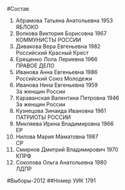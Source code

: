 #Состав
1. Абрамова Татьяна Анатольевна 1953   
    ЯБЛОКО
2. Волкова Виктория Борисовна 1967   
    КОММУНИСТЫ РОССИИ
3. Дивакова Вера Евгеньевна 1982   
    Российский Красный Крест
4. Ерещенко Лола Лериевна 1966   
    ПРАВОЕ ДЕЛО
5. Иванова Анна Евгеньевна 1986   
    Российский Союз Молодежи
6. Иванова Нина Евгеньевна 1959   
    За женщин России
7. Караванская Валентина Петровна 1946   
    За женщин России
8. Кузнецова Зинаида Ивановна 1961   
    ПАТРИОТЫ РОССИИ
9. Микляева Ирина Владимировна 1966   
    ЕР
10. Нилова Мария Маматовна 1987   
    СР
11. Смирнов Дмитрий Владимирович 1970   
    КПРФ
12. Соколова Ольга Анатольевна 1980   
    ЛДПР

#Выборы-2012
##Номер УИК
1791